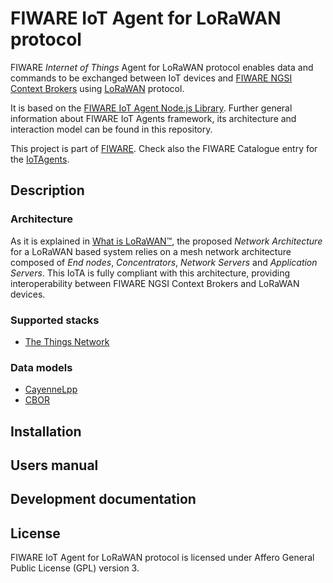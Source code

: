# FIWARE IoT Agent for LoRaWAN protocol

FIWARE *Internet of Things* Agent for LoRaWAN protocol enables data and commands to be exchanged between IoT devices and [FIWARE NGSI Context Brokers](https://forge.fiware.org/plugins/mediawiki/wiki/fiware/index.php/FIWARE.OpenSpecification.Data.ContextBroker) using [LoRaWAN](https://lora-alliance.org/about-lorawan) protocol.

It is based on the [FIWARE IoT Agent Node.js Library](https://github.com/telefonicaid/iotagent-node-lib). Further general information about FIWARE IoT Agents framework, its architecture and interaction model can be found in this repository.

This project is part of [FIWARE](https://www.fiware.org/). Check also the FIWARE Catalogue entry for the [IoTAgents](https://catalogue.fiware.org/enablers/backend-device-management-idas).

## Description

### Architecture

As it is explained in [What is LoRaWAN™](https://lora-alliance.org/sites/default/files/2018-04/what-is-lorawan.pdf), the proposed *Network Architecture* for a LoRaWAN based system relies on a mesh network architecture composed of *End nodes*, *Concentrators*, *Network Servers* and *Application Servers*. This IoTA is fully compliant with this architecture, providing interoperability between FIWARE NGSI Context Brokers and LoRaWAN devices.

### Supported stacks

- [The Things Network](https://www.thethingsnetwork.org/)

### Data models

- [CayenneLpp](https://www.thethingsnetwork.org/docs/devices/arduino/api/cayennelpp.html)
- [CBOR](https://tools.ietf.org/html/rfc7049)

## Installation

## Users manual

## Development documentation

## License 

FIWARE IoT Agent for LoRaWAN protocol is licensed under Affero General Public License (GPL) version 3.
